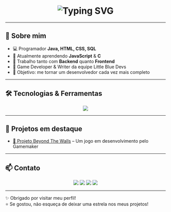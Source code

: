 <h1 align="center">
  <img src="https://readme-typing-svg.herokuapp.com?font=Fira+Code&size=30&pause=1000&color=2F81F7&center=true&vCenter=true&width=600&lines=👋+Olá!;Eu+sou+Daniel+Augusto+Lazerini!;💻+Desenvolvedor+Fullstack;☕+Java+%7C+🌐+HTML+%7C+🎨+CSS+%7C+🗄️+SQL;🚀+Aprendendo+JavaScript+e+C!" alt="Typing SVG" />
</h1>

---

## 🚀 Sobre mim  
- 💻 Programador **Java, HTML, CSS, SQL**  
- 📖 Atualmente aprendendo **JavaScript** & **C**
- 🔧 Trabalho tanto com **Backend** quanto **Frontend**
- 💎 Game Developer & Writer da equipe Little Blue Devs
- 🎯 Objetivo: me tornar um desenvolvedor cada vez mais completo  

---

## 🛠️ Tecnologias & Ferramentas  
<p align="center">
  <img src="https://skillicons.dev/icons?i=java,html,css,js,mysql,git,github" />
</p>

---

## 📂 Projetos em destaque 

- [📌 Projeto Beyond The Walls](#) – Um jogo em desenvolvimento pelo Gamemaker  

---

## 📫 Contato  
<p align="center">
  <a href="mailto:daniellazerini@gmail.com"><img src="https://img.shields.io/badge/-Email-%23EA4335?style=for-the-badge&logo=gmail&logoColor=white"/></a>
  <a href="https://www.linkedin.com/in/daniel-augusto-lazerini-ab977b382/"><img src="https://img.shields.io/badge/-LinkedIn-%230A66C2?style=for-the-badge&logo=linkedin&logoColor=white"/></a>
  <a href="https://github.com/DanizinDelax"><img src="https://img.shields.io/badge/-GitHub-%23181717?style=for-the-badge&logo=github&logoColor=white"/></a>
  <a href="https://instagram.com/srto_danny_"><img src="https://img.shields.io/badge/-Instagram-%23E4405F?style=for-the-badge&logo=instagram&logoColor=white"/></a>
</p>

---
✨ Obrigado por visitar meu perfil!  
⭐ Se gostou, não esqueça de deixar uma estrela nos meus projetos!
